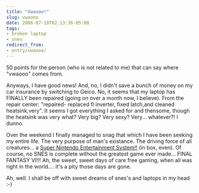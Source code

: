 ```yaml
---
title: "Vwaooo!"
slug: vwaooo
date: 2006-07-18T02:13:36-05:00
tags:
- broken laptop
- snes
redirect_from:
- entry/vwaooo/
---
```

50 points for the person (who is not related to me) that can say where "vwaooo" comes from.

Anyways, I have good news! And, no, I didn't save a bunch of money on my car insurance by switching to Geico. No, it seems that my laptop has FINALLY been repaired (going on over a month now, I believe). From the repair center: "repaired- replaced fl inverter, fixed latch,and cleaned heatsink,very". It seems I got everything I asked for and thensome, though the  heatsink was very what? Very big? Very sexy? Very... whatever?! I dunno.

Over the weekend I finally managed to snag that which I have been seeking my entire life. The very purpose of man's existance. The driving force of all creatures... a [Super Nintendo Entertainment System!!](http://www.flickr.com/photos/44121975@N00/191885027/) (in box, even). Of course, no SNES is complete without the greatest game ever made... FINAL FANTASY VI!!! Ah, the sweet, sweet days of care free gaming, when all was right in the world.... it's a pity those days are gone.

Ah, well. I shall be off with sweet dreams of snes's and laptops in my head :-)
